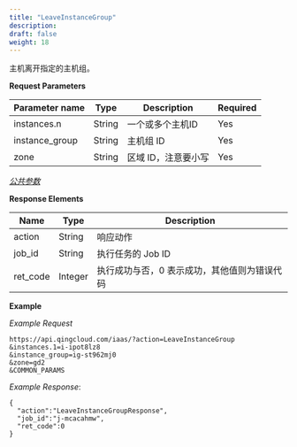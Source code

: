 ```yaml
---
title: "LeaveInstanceGroup"
description: 
draft: false
weight: 18
---
```


主机离开指定的主机组。

**Request Parameters**

| Parameter name | Type | Description | Required |
| --- | --- | --- | --- |
| instances.n | String | 一个或多个主机ID | Yes |
| instance_group | String | 主机组 ID | Yes |
| zone | String | 区域 ID，注意要小写 | Yes |

[_公共参数_](../../common/parameters.html#api-common-parameters)

**Response Elements**

| Name | Type | Description |
| --- | --- | --- |
| action | String | 响应动作 |
| job_id | String | 执行任务的 Job ID |
| ret_code | Integer | 执行成功与否，0 表示成功，其他值则为错误代码 |

**Example**

_Example Request_

```
https://api.qingcloud.com/iaas/?action=LeaveInstanceGroup
&instances.1=i-ipot8lz8
&instance_group=ig-st962mj0
&zone=gd2
&COMMON_PARAMS
```

_Example Response_:

```
{
  "action":"LeaveInstanceGroupResponse",
  "job_id":"j-mcacahmw",
  "ret_code":0
}
```
